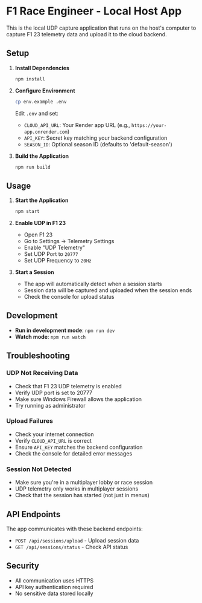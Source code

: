# F1 Race Engineer - Local Host App

This is the local UDP capture application that runs on the host's computer to capture F1 23 telemetry data and upload it to the cloud backend.

## Setup

1. **Install Dependencies**
   ```bash
   npm install
   ```

2. **Configure Environment**
   ```bash
   cp env.example .env
   ```
   
   Edit `.env` and set:
   - `CLOUD_API_URL`: Your Render app URL (e.g., `https://your-app.onrender.com`)
   - `API_KEY`: Secret key matching your backend configuration
   - `SEASON_ID`: Optional season ID (defaults to 'default-season')

3. **Build the Application**
   ```bash
   npm run build
   ```

## Usage

1. **Start the Application**
   ```bash
   npm start
   ```

2. **Enable UDP in F1 23**
   - Open F1 23
   - Go to Settings → Telemetry Settings
   - Enable "UDP Telemetry"
   - Set UDP Port to `20777`
   - Set UDP Frequency to `20Hz`

3. **Start a Session**
   - The app will automatically detect when a session starts
   - Session data will be captured and uploaded when the session ends
   - Check the console for upload status

## Development

- **Run in development mode**: `npm run dev`
- **Watch mode**: `npm run watch`

## Troubleshooting

### UDP Not Receiving Data
- Check that F1 23 UDP telemetry is enabled
- Verify UDP port is set to 20777
- Make sure Windows Firewall allows the application
- Try running as administrator

### Upload Failures
- Check your internet connection
- Verify `CLOUD_API_URL` is correct
- Ensure `API_KEY` matches the backend configuration
- Check the console for detailed error messages

### Session Not Detected
- Make sure you're in a multiplayer lobby or race session
- UDP telemetry only works in multiplayer sessions
- Check that the session has started (not just in menus)

## API Endpoints

The app communicates with these backend endpoints:
- `POST /api/sessions/upload` - Upload session data
- `GET /api/sessions/status` - Check API status

## Security

- All communication uses HTTPS
- API key authentication required
- No sensitive data stored locally
